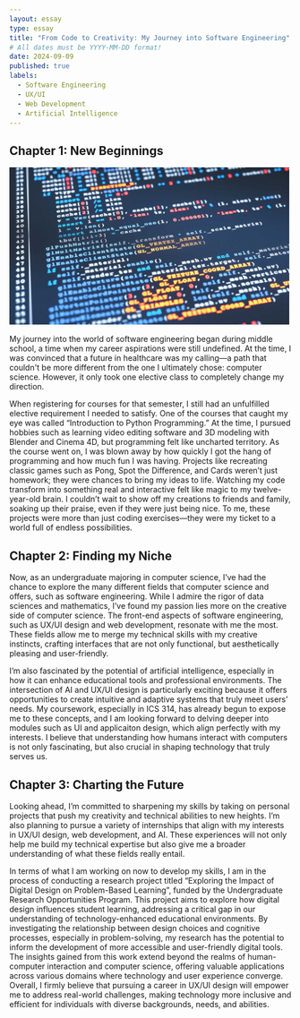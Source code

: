 ```yaml
---
layout: essay
type: essay
title: "From Code to Creativity: My Journey into Software Engineering"
# All dates must be YYYY-MM-DD format!
date: 2024-09-09
published: true
labels:
  - Software Engineering
  - UX/UI
  - Web Development
  - Artificial Intelligence
---
```


## Chapter 1: New Beginnings
<img width="500px" class="rounded float-end ps-4" src="../img/software-engineering.jpg">

My journey into the world of software engineering began during middle school, a time when my career aspirations were still undefined. At the time, I was convinced that a future in healthcare was my calling—a path that couldn't be more different from the one I ultimately chose: computer science. However, it only took one elective class to completely change my direction.

When registering for courses for that semester, I still had an unfulfilled elective requirement I needed to satisfy. One of the courses that caught my eye was called “Introduction to Python Programming.” At the time, I pursued hobbies such as learning video editing software and 3D modeling with Blender and Cinema 4D, but programming felt like uncharted territory. As the course went on, I was blown away by how quickly I got the hang of programming and how much fun I was having. Projects like recreating classic games such as Pong, Spot the Difference, and Cards weren’t just homework; they were chances to bring my ideas to life. Watching my code transform into something real and interactive felt like magic to my twelve-year-old brain. I couldn’t wait to show off my creations to friends and family, soaking up their praise, even if they were just being nice. To me, these projects were more than just coding exercises—they were my ticket to a world full of endless possibilities.

## Chapter 2: Finding my Niche
Now, as an undergraduate majoring in computer science, I’ve had the chance to explore the many different fields that computer science and offers, such as software engineering. While I admire the rigor of data sciences and mathematics, I’ve found my passion lies more on the creative side of computer science. The front-end aspects of software engineering, such as UX/UI design and web development, resonate with me the most. These fields allow me to merge my technical skills with my creative instincts, crafting interfaces that are not only functional, but aesthetically pleasing and user-friendly.

I’m also fascinated by the potential of artificial intelligence, especially in how it can enhance educational tools and professional environments. The intersection of AI and UX/UI design is particularly exciting because it offers opportunities to create intuitive and adaptive systems that truly meet users’ needs. My coursework, especially in ICS 314, has already begun to expose me to these concepts, and I am looking forward to delving deeper into modules such as UI and applicaiton design, which align perfectly with my interests. I believe that understanding how humans interact with computers is not only fascinating, but also crucial in shaping technology that truly serves us.

## Chapter 3: Charting the Future
Looking ahead, I’m committed to sharpening my skills by taking on personal projects that push my creativity and technical abilities to new heights. I’m also planning to pursue a variety of internships that align with my interests in UX/UI design, web development, and AI. These experiences will not only help me build my technical expertise but also give me a broader understanding of what these fields really entail.

In terms of what I am working on now to develop my skills, I am in the process of conducting a research project titled “Exploring the Impact of Digital Design on Problem-Based Learning”, funded by the Undergraduate Research Opportunities Program. This project aims to explore how digital design influences student learning, addressing a critical gap in our understanding of technology-enhanced educational environments. By investigating the relationship between design choices and cognitive processes, especially in problem-solving, my research has the potential to inform the development of more accessible and user-friendly digital tools. The insights gained from this work extend beyond the realms of human-computer interaction and computer science, offering valuable applications across various domains where technology and user experience converge. Overall, I firmly believe that pursuing a career in UX/UI design will empower me to address real-world challenges, making technology more inclusive and efficient for individuals with diverse backgrounds, needs, and abilities.
